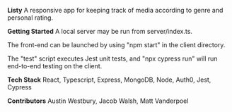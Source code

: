 **Listy**
A responsive app for keeping track of media according to genre and personal rating.

**Getting Started**
A local server may be run from server/index.ts.

The front-end can be launched by using "npm start" in the client directory.

The "test" script executes Jest unit tests, and "npx cypress run" will run end-to-end testing on the client.


**Tech Stack**
React, Typescript, Express, MongoDB, Node, Auth0, Jest, Cypress

**Contributors**
Austin Westbury, Jacob Walsh, Matt Vanderpoel
